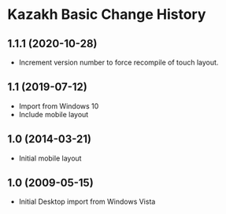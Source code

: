 Kazakh Basic Change History
====================

1.1.1 (2020-10-28)
----------------
* Increment version number to force recompile of touch layout.

1.1 (2019-07-12)
----------------
* Import from Windows 10
* Include mobile layout

1.0 (2014-03-21)
----------------
* Initial mobile layout

1.0 (2009-05-15)
----------------------
* Initial Desktop import from Windows Vista
